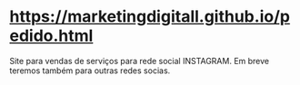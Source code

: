 # https://marketingdigitall.github.io/pedido.html
Site para vendas de serviços para rede social INSTAGRAM. Em breve teremos também para outras redes socias.
